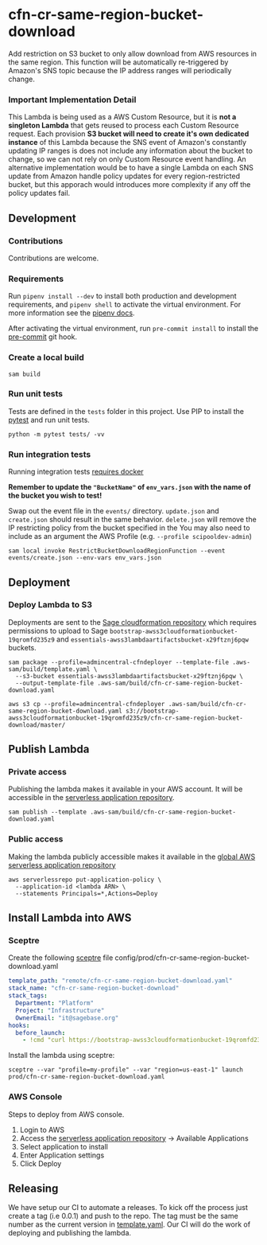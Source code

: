 # cfn-cr-same-region-bucket-download
Add restriction on S3 bucket to only allow download from AWS resources
in the same region.
This function will be automatically re-triggered by Amazon's SNS topic because the IP address ranges will periodically change.

### Important Implementation Detail
This Lambda is being used as a AWS Custom Resource, but it is **not a singleton Lambda** that gets reused to process each Custom Resource request. Each provision **S3 bucket will need to create it's own dedicated instance** of this Lambda because the SNS event of Amazon's constantly updating IP ranges is does not include any information about the bucket to change, so we can not rely on only Custom Resource event handling. An alternative implementation would be to have a single Lambda on each SNS update from Amazon handle policy updates for every region-restricted bucket, but this apporach would introduces more complexity if any off the policy updates fail.




## Development

### Contributions
Contributions are welcome.

### Requirements
Run `pipenv install --dev` to install both production and development
requirements, and `pipenv shell` to activate the virtual environment. For more
information see the [pipenv docs](https://pipenv.pypa.io/en/latest/).

After activating the virtual environment, run `pre-commit install` to install
the [pre-commit](https://pre-commit.com/) git hook.

### Create a local build

```shell script
sam build
```

### Run unit tests
Tests are defined in the `tests` folder in this project. Use PIP to install the
[pytest](https://docs.pytest.org/en/latest/) and run unit tests.

```shell script
python -m pytest tests/ -vv
```

### Run integration tests
Running integration tests
[requires docker](https://docs.aws.amazon.com/serverless-application-model/latest/developerguide/sam-cli-command-reference-sam-local-start-api.html)

**Remember to update the `"BucketName"` of `env_vars.json` with the name of the bucket you wish to test!**

Swap out the event file in the `events/` directory. `update.json` and `create.json` should result in the same behavior. `delete.json` will remove the IP restricting policy from the bucket specified in the
You may also need to include as an argument the AWS Profile  (e.g. `--profile scipooldev-admin`)
```shell script
sam local invoke RestrictBucketDownloadRegionFunction --event events/create.json --env-vars env_vars.json
```

## Deployment

### Deploy Lambda to S3
Deployments are sent to the
[Sage cloudformation repository](https://bootstrap-awss3cloudformationbucket-19qromfd235z9.s3.amazonaws.com/index.html)
which requires permissions to upload to Sage
`bootstrap-awss3cloudformationbucket-19qromfd235z9` and
`essentials-awss3lambdaartifactsbucket-x29ftznj6pqw` buckets.

```shell script
sam package --profile=admincentral-cfndeployer --template-file .aws-sam/build/template.yaml \
  --s3-bucket essentials-awss3lambdaartifactsbucket-x29ftznj6pqw \
  --output-template-file .aws-sam/build/cfn-cr-same-region-bucket-download.yaml

aws s3 cp --profile=admincentral-cfndeployer .aws-sam/build/cfn-cr-same-region-bucket-download.yaml s3://bootstrap-awss3cloudformationbucket-19qromfd235z9/cfn-cr-same-region-bucket-download/master/
```

## Publish Lambda

### Private access
Publishing the lambda makes it available in your AWS account.  It will be accessible in
the [serverless application repository](https://console.aws.amazon.com/serverlessrepo).

```shell script
sam publish --template .aws-sam/build/cfn-cr-same-region-bucket-download.yaml
```

### Public access
Making the lambda publicly accessible makes it available in the
[global AWS serverless application repository](https://serverlessrepo.aws.amazon.com/applications)

```shell script
aws serverlessrepo put-application-policy \
  --application-id <lambda ARN> \
  --statements Principals=*,Actions=Deploy
```

## Install Lambda into AWS

### Sceptre
Create the following [sceptre](https://github.com/Sceptre/sceptre) file
config/prod/cfn-cr-same-region-bucket-download.yaml

```yaml
template_path: "remote/cfn-cr-same-region-bucket-download.yaml"
stack_name: "cfn-cr-same-region-bucket-download"
stack_tags:
  Department: "Platform"
  Project: "Infrastructure"
  OwnerEmail: "it@sagebase.org"
hooks:
  before_launch:
    - !cmd "curl https://bootstrap-awss3cloudformationbucket-19qromfd235z9.s3.amazonaws.com/cfn-cr-same-region-bucket-download/master/cfn-cr-same-region-bucket-download.yaml --create-dirs -o templates/remote/cfn-cr-same-region-bucket-download.yaml"
```

Install the lambda using sceptre:
```shell script
sceptre --var "profile=my-profile" --var "region=us-east-1" launch prod/cfn-cr-same-region-bucket-download.yaml
```

### AWS Console
Steps to deploy from AWS console.

1. Login to AWS
2. Access the
[serverless application repository](https://console.aws.amazon.com/serverlessrepo)
-> Available Applications
3. Select application to install
4. Enter Application settings
5. Click Deploy

## Releasing

We have setup our CI to automate a releases.  To kick off the process just create
a tag (i.e 0.0.1) and push to the repo.  The tag must be the same number as the current
version in [template.yaml](template.yaml).  Our CI will do the work of deploying and publishing
the lambda.
